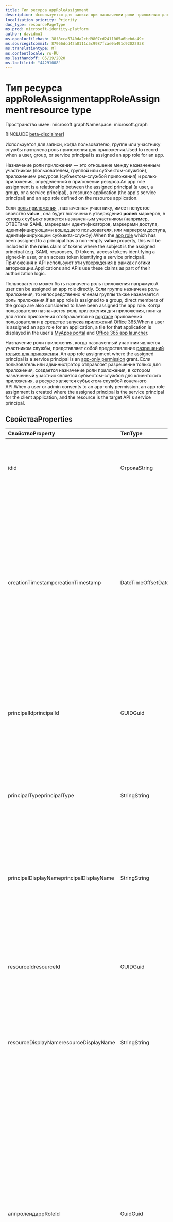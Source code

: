 ```yaml
---
title: Тип ресурса appRoleAssignment
description: Используется для записи при назначении роли приложения для субъекта-службы приложения пользователя, группы или субъекта-службы. Вы можете создавать, читать и удалять назначения ролей приложений.
localization_priority: Priority
doc_type: resourcePageType
ms.prod: microsoft-identity-platform
author: davidmu1
ms.openlocfilehash: 38f8cca5740da2cbd9807cd2411065a6bebda49c
ms.sourcegitcommit: 87966dcd42a0111c5c9987fcae0a491c92022938
ms.translationtype: MT
ms.contentlocale: ru-RU
ms.lasthandoff: 05/19/2020
ms.locfileid: "44291008"
---
```

# <a name="approleassignment-resource-type"></a><span data-ttu-id="a978d-104">Тип ресурса appRoleAssignment</span><span class="sxs-lookup"><span data-stu-id="a978d-104">appRoleAssignment resource type</span></span>

<span data-ttu-id="a978d-105">Пространство имен: microsoft.graph</span><span class="sxs-lookup"><span data-stu-id="a978d-105">Namespace: microsoft.graph</span></span>

[!INCLUDE [beta-disclaimer](../../includes/beta-disclaimer.md)]

<span data-ttu-id="a978d-106">Используется для записи, когда пользователю, группе или участнику службы назначена роль приложения для приложения.</span><span class="sxs-lookup"><span data-stu-id="a978d-106">Used to record when a user, group, or service principal is assigned an app role for an app.</span></span>

<span data-ttu-id="a978d-107">Назначение роли приложения — это отношение между назначенным участником (пользователем, группой или субъектом-службой), приложением ресурсов (субъектом-службой приложения) и ролью приложения, определенной в приложении ресурса.</span><span class="sxs-lookup"><span data-stu-id="a978d-107">An app role assignment is a relationship between the assigned principal (a user, a group, or a service principal), a resource application (the app's service principal) and an app role defined on the resource application.</span></span>

<span data-ttu-id="a978d-108">Если [роль приложения](approle.md) , назначенная участнику, имеет непустое свойство **value** , она будет включена в утверждения **ролей** маркеров, в которых субъект является назначенным участником (например, ОТВЕТами SAML, маркерами идентификаторов, маркерами доступа, идентифицирующими вошедшего пользователя, или маркером доступа, идентифицирующим субъекта-службу).</span><span class="sxs-lookup"><span data-stu-id="a978d-108">When the [app role](approle.md) which has been assigned to a principal has a non-empty **value** property, this will be included in the **roles** claim of tokens where the subject is the  assigned principal (e.g. SAML responses, ID tokens, access tokens identifying a signed-in user, or an access token identifying a service principal).</span></span> <span data-ttu-id="a978d-109">Приложения и API используют эти утверждения в рамках логики авторизации.</span><span class="sxs-lookup"><span data-stu-id="a978d-109">Applications and APIs use these claims as part of their authorization logic.</span></span>

<span data-ttu-id="a978d-110">Пользователю может быть назначена роль приложения напрямую.</span><span class="sxs-lookup"><span data-stu-id="a978d-110">A user can be assigned an app role directly.</span></span> <span data-ttu-id="a978d-111">Если группе назначена роль приложения, то непосредственно членам группы также назначается роль приложения.</span><span class="sxs-lookup"><span data-stu-id="a978d-111">If an app role is assigned to a group, direct members of the group are also considered to have been assigned the app role.</span></span> <span data-ttu-id="a978d-112">Когда пользователю назначается роль приложения для приложения, плитка для этого приложения отображается на [портале](https://docs.microsoft.com/azure/active-directory/user-help/my-apps-portal-end-user-access) приложений пользователя и в средстве [запуска приложений Office 365](https://support.office.com/article/meet-the-office-365-app-launcher-79f12104-6fed-442f-96a0-eb089a3f476a).</span><span class="sxs-lookup"><span data-stu-id="a978d-112">When a user is assigned an app role for an application, a tile for that application is displayed in the user's [MyApps portal](https://docs.microsoft.com/azure/active-directory/user-help/my-apps-portal-end-user-access) and [Office 365 app launcher](https://support.office.com/article/meet-the-office-365-app-launcher-79f12104-6fed-442f-96a0-eb089a3f476a).</span></span>

<span data-ttu-id="a978d-113">Назначение роли приложения, когда назначенный участник является участником службы, представляет собой предоставление [разрешений только для приложения](https://docs.microsoft.com/azure/active-directory/develop/v2-permissions-and-consent#permission-types) .</span><span class="sxs-lookup"><span data-stu-id="a978d-113">An app role assignment where the assigned principal is a service principal is an [app-only permission](https://docs.microsoft.com/azure/active-directory/develop/v2-permissions-and-consent#permission-types) grant.</span></span> <span data-ttu-id="a978d-114">Если пользователь или администратор отправляет разрешение только для приложения, создается назначение роли приложения, в котором назначенный участник является субъектом-службой для клиентского приложения, а ресурс является субъектом-службой конечного API.</span><span class="sxs-lookup"><span data-stu-id="a978d-114">When a user or admin consents to an app-only permission, an app role assignment is created where the assigned principal is the service principal for the client application, and the resource is the target API's service principal.</span></span>

## <a name="properties"></a><span data-ttu-id="a978d-115">Свойства</span><span class="sxs-lookup"><span data-stu-id="a978d-115">Properties</span></span>

| <span data-ttu-id="a978d-116">Свойство</span><span class="sxs-lookup"><span data-stu-id="a978d-116">Property</span></span> | <span data-ttu-id="a978d-117">Тип</span><span class="sxs-lookup"><span data-stu-id="a978d-117">Type</span></span> | <span data-ttu-id="a978d-118">Описание</span><span class="sxs-lookup"><span data-stu-id="a978d-118">Description</span></span> |
|:---------------|:--------|:----------|
| <span data-ttu-id="a978d-119">id</span><span class="sxs-lookup"><span data-stu-id="a978d-119">id</span></span> | <span data-ttu-id="a978d-120">Строка</span><span class="sxs-lookup"><span data-stu-id="a978d-120">String</span></span> | <span data-ttu-id="a978d-121">Уникальный идентификатор для ключа **аппролеассигнмент** .</span><span class="sxs-lookup"><span data-stu-id="a978d-121">A unique identifier for the **appRoleAssignment** Key.</span></span> <span data-ttu-id="a978d-122">Значение null не допускается.</span><span class="sxs-lookup"><span data-stu-id="a978d-122">Not nullable.</span></span> <span data-ttu-id="a978d-123">Только для чтения.</span><span class="sxs-lookup"><span data-stu-id="a978d-123">Read-only.</span></span> |
| <span data-ttu-id="a978d-124">creationTimestamp</span><span class="sxs-lookup"><span data-stu-id="a978d-124">creationTimestamp</span></span> | <span data-ttu-id="a978d-125">DateTimeOffset</span><span class="sxs-lookup"><span data-stu-id="a978d-125">DateTimeOffset</span></span> | <span data-ttu-id="a978d-126">Время создания назначения роли приложения. Тип timestamp представляет сведения о дате и времени с использованием формата ISO 8601 и всегда задается в формате UTC.</span><span class="sxs-lookup"><span data-stu-id="a978d-126">The time when the app role assignment was created.The Timestamp type represents date and time information using ISO 8601 format and is always in UTC time.</span></span> <span data-ttu-id="a978d-127">Например, значение полуночи 1 января 2014 г. в формате UTC выглядит так: `'2014-01-01T00:00:00Z'`.</span><span class="sxs-lookup"><span data-stu-id="a978d-127">For example, midnight UTC on Jan 1, 2014 would look like this: `'2014-01-01T00:00:00Z'`.</span></span> <span data-ttu-id="a978d-128">Только для чтения.</span><span class="sxs-lookup"><span data-stu-id="a978d-128">Read-only.</span></span> <span data-ttu-id="a978d-129">Не поддерживает `$filter` .</span><span class="sxs-lookup"><span data-stu-id="a978d-129">Does not support `$filter`.</span></span> |
| <span data-ttu-id="a978d-130">principalId</span><span class="sxs-lookup"><span data-stu-id="a978d-130">principalId</span></span> | <span data-ttu-id="a978d-131">GUID</span><span class="sxs-lookup"><span data-stu-id="a978d-131">Guid</span></span> | <span data-ttu-id="a978d-132">Уникальный идентификатор (**ID**) для [пользователя](user.md), [группы](group.md) или [субъекта-службы](serviceprincipal.md) , которому назначена роль приложения.</span><span class="sxs-lookup"><span data-stu-id="a978d-132">The unique identifier (**id**) for the [user](user.md), [group](group.md) or [service principal](serviceprincipal.md) being granted the app role.</span></span> <span data-ttu-id="a978d-133">Требуется при создании.</span><span class="sxs-lookup"><span data-stu-id="a978d-133">Required on create.</span></span> <span data-ttu-id="a978d-134">Не поддерживает `$filter` .</span><span class="sxs-lookup"><span data-stu-id="a978d-134">Does not support `$filter`.</span></span> |
| <span data-ttu-id="a978d-135">principalType</span><span class="sxs-lookup"><span data-stu-id="a978d-135">principalType</span></span> | <span data-ttu-id="a978d-136">String</span><span class="sxs-lookup"><span data-stu-id="a978d-136">String</span></span> | <span data-ttu-id="a978d-137">Тип назначенного субъекта.</span><span class="sxs-lookup"><span data-stu-id="a978d-137">The type of the assigned principal.</span></span> <span data-ttu-id="a978d-138">Это может "Пользователь", "Группа" или "Субъект-служба".</span><span class="sxs-lookup"><span data-stu-id="a978d-138">This can either be "User", "Group" or "ServicePrincipal".</span></span> <span data-ttu-id="a978d-139">Только для чтения.</span><span class="sxs-lookup"><span data-stu-id="a978d-139">Read-only.</span></span> <span data-ttu-id="a978d-140">Не поддерживает `$filter` .</span><span class="sxs-lookup"><span data-stu-id="a978d-140">Does not support `$filter`.</span></span> |
| <span data-ttu-id="a978d-141">principalDisplayName</span><span class="sxs-lookup"><span data-stu-id="a978d-141">principalDisplayName</span></span> | <span data-ttu-id="a978d-142">String</span><span class="sxs-lookup"><span data-stu-id="a978d-142">String</span></span> |<span data-ttu-id="a978d-143">Отображаемое имя пользователя, группы или субъекта службы, которым было предоставлено назначение роли приложения.</span><span class="sxs-lookup"><span data-stu-id="a978d-143">The display name of the user, group, or service principal that was granted the app role assignment.</span></span> <span data-ttu-id="a978d-144">Только для чтения.</span><span class="sxs-lookup"><span data-stu-id="a978d-144">Read-only.</span></span> <span data-ttu-id="a978d-145">Поддерживает `$filter` ( `eq` и `startswith` ).</span><span class="sxs-lookup"><span data-stu-id="a978d-145">Supports `$filter` (`eq` and `startswith`).</span></span> |
| <span data-ttu-id="a978d-146">resourceId</span><span class="sxs-lookup"><span data-stu-id="a978d-146">resourceId</span></span> | <span data-ttu-id="a978d-147">GUID</span><span class="sxs-lookup"><span data-stu-id="a978d-147">Guid</span></span> |<span data-ttu-id="a978d-148">Уникальный**идентификатор** [субъекта службы](serviceprincipal.md) ресурсов, для которого выполняется назначение.</span><span class="sxs-lookup"><span data-stu-id="a978d-148">The unique identifier (**id**) for the resource [service principal](serviceprincipal.md) for which the assignment is made.</span></span> <span data-ttu-id="a978d-149">Требуется при создании.</span><span class="sxs-lookup"><span data-stu-id="a978d-149">Required on create.</span></span> <span data-ttu-id="a978d-150">Поддерживается `$filter` ( `eq` только).</span><span class="sxs-lookup"><span data-stu-id="a978d-150">Supports `$filter` (`eq` only).</span></span> |
| <span data-ttu-id="a978d-151">resourceDisplayName</span><span class="sxs-lookup"><span data-stu-id="a978d-151">resourceDisplayName</span></span> | <span data-ttu-id="a978d-152">String</span><span class="sxs-lookup"><span data-stu-id="a978d-152">String</span></span> | <span data-ttu-id="a978d-153">Отображаемое имя субъекта-службы приложения ресурсов, для которого выполняется назначение.</span><span class="sxs-lookup"><span data-stu-id="a978d-153">The display name of the resource app's service principal to which the assignment is made.</span></span> <span data-ttu-id="a978d-154">Не поддерживает `$filter` .</span><span class="sxs-lookup"><span data-stu-id="a978d-154">Does not support `$filter`.</span></span> |
| <span data-ttu-id="a978d-155">аппролеид</span><span class="sxs-lookup"><span data-stu-id="a978d-155">appRoleId</span></span> | <span data-ttu-id="a978d-156">Guid</span><span class="sxs-lookup"><span data-stu-id="a978d-156">Guid</span></span> | <span data-ttu-id="a978d-157">Идентификатор (**ID**) для [роли приложения](approle.md) , назначенный участнику.</span><span class="sxs-lookup"><span data-stu-id="a978d-157">The identifier (**id**) for the [app role](approle.md) which is assigned to the principal.</span></span> <span data-ttu-id="a978d-158">Эта роль приложения должна быть представлена в свойстве **appRoles** для субъекта-службы приложения ресурса (**resourceId**).</span><span class="sxs-lookup"><span data-stu-id="a978d-158">This app role must be exposed in the **appRoles** property on the resource application's service principal (**resourceId**).</span></span> <span data-ttu-id="a978d-159">Если приложение-ресурс не объявило роли приложений, идентификатор роли приложения по умолчанию `00000000-0000-0000-0000-000000000000` можно указать, чтобы сообщить, что участник назначен приложению ресурсов без каких-либо конкретных ролей приложения.</span><span class="sxs-lookup"><span data-stu-id="a978d-159">If the resource application has not declared any app roles, a default app role ID of `00000000-0000-0000-0000-000000000000` can be specified to signal that the principal is assigned to the resource app without any specific app roles.</span></span> <span data-ttu-id="a978d-160">Требуется при создании.</span><span class="sxs-lookup"><span data-stu-id="a978d-160">Required on create.</span></span> <span data-ttu-id="a978d-161">Не поддерживает `$filter` .</span><span class="sxs-lookup"><span data-stu-id="a978d-161">Does not support `$filter`.</span></span> |

## <a name="json-representation"></a><span data-ttu-id="a978d-162">Представление JSON</span><span class="sxs-lookup"><span data-stu-id="a978d-162">JSON representation</span></span>

<span data-ttu-id="a978d-163">Ниже представлено описание ресурса в формате JSON.</span><span class="sxs-lookup"><span data-stu-id="a978d-163">Here is a JSON representation of the resource</span></span>

<!-- {
  "blockType": "resource",
  "optionalProperties": [

  ],
  "@odata.type": "microsoft.graph.appRoleAssignment"
}-->

```json
{
  "id": "string",
  "creationTimestamp": "String (timestamp)",
  "principalDisplayName": "string",
  "principalId": "guid",
  "principalType": "string",
  "resourceDisplayName": "string",
  "resourceId": "guid",
  "appRoleId": "guid"
}
```

<!-- uuid: 8fcb5dbc-d5aa-4681-8e31-b001d5168d79
2015-10-25 14:57:30 UTC -->
<!--
{
  "type": "#page.annotation",
  "description": "appRoleAssignment resource",
  "keywords": "",
  "section": "documentation",
  "tocPath": "",
  "suppressions": []
}
-->
